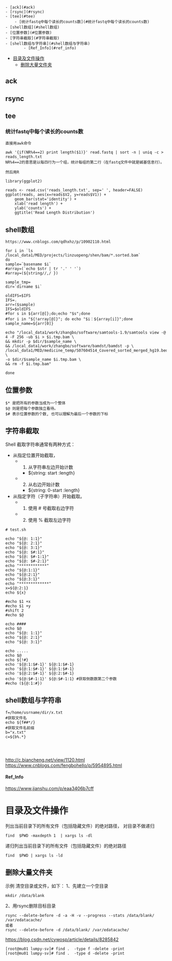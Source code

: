 <!-- TOC -->

    - [ack](#ack)
    - [rsync](#rsync)
    - [tee](#tee)
        - [统计fastq中每个读长的counts数](#统计fastq中每个读长的counts数)
    - [shell数组](#shell数组)
    - [位置参数](#位置参数)
    - [字符串截取](#字符串截取)
    - [shell数组与字符串](#shell数组与字符串)
            - [Ref_Info](#ref_info)
- [目录及文件操作](#目录及文件操作)
  - [删除大量文件夹](#删除大量文件夹)

<!-- /TOC -->

## ack
## rsync
## tee

### 统计fastq中每个读长的counts数
```
直接用awk命令

awk '{if(NR%4==2) print length($1)}' read.fastq | sort -n | uniq -c > reads_length.txt
NR%4==2的意思是以每四行为一个组，统计每组的第二行（在fastq文件中就是碱基信息行）。

然后用R

library(ggplot2)

reads <- read.csv('reads_length.txt', sep=' ', header=FALSE)
ggplot(reads, aes(x=reads$V2, y=reads$V1)) + 
	geom_bar(stat='identity') + 
	xlab('read length') + 
	ylab('counts') + 
	ggtitle('Read Length Distribution')
```

## shell数组
```
https://www.cnblogs.com/qdhxhz/p/10902110.html

for i in `ls /local_data1/MED/projects/linzuopeng/shen/bam/*.sorted.bam`
do
sample=`basename $i`
#array=(`echo $str | tr '.' ' '`)
#array=(${string//,/ })

sample_tmp=
dir=`dirname $i`

oldIFS=$IFS
IFS=.
arr=($sample)
IFS=$oldIFS
#for s in ${arr[@]};do;echo "$s";done
#for i in "${!array[@]}"; do echo "$i：${array[i]}";done
sample_name=${arr[0]}

echo "/local_data1/work/zhangbo/software/samtools-1.9/samtools view -@ 4 -F 256 -ub $i > $i.tmp.bam \
&& mkdir -p $dir/$sample_name \
&& /local_data1/work/zhangbo/software/bamdst/bamdst -p \
/local_data1/MED/medicine_temp/S07604514_Covered_sorted_merged_hg19.bed \
-o $dir/$sample_name $i.tmp.bam \
&& rm -f $i.tmp.bam"

done
```

## 位置参数
```
$* 是把所有的参数当成为一个整体 
$@ 则是把每个参数独立看待。
$# 表示位置参数的个数, 也可以理解为最后一个参数的下标
``` 

## 字符串截取
Shell 截取字符串通常有两种方式：
+ 从指定位置开始截取，
  + 1) 从字符串左边开始计数
    + ${string: start :length}
  + 2) 从右边开始计数
    + ${string: 0-start :length}
+ 从指定字符（子字符串）开始截取。
  + 1) 使用 # 号截取右边字符
  + 2) 使用 % 截取左边字符

```
# test.sh

echo "${@: 1:1}"
echo "${@: 2:1}"
echo "${@: 3:1}"
echo "${@: $#:1}"
echo "${@: $#-1:1}"
echo "${@: $#-2:1}"
echo "************"
echo "${@:1:1}"
echo "${@:2:1}"
echo "${@:3:1}"
echo "*************"
x=${@:2:1}
echo ${x}

#echo $1 +x
#echo $1 +y
#shift 2
#echo $@

echo ####
echo $@
echo "${@: 1:1}"
echo "${@: 2:1}"
echo "${@: 3:1}"

echo .....
echo $@
echo ${!#}
echo '${@:1:$#-1}' ${@:1:$#-1}
echo '${@:1:$#-1}' ${@:1:$#-1}
echo '${@:2:$#-1}' ${@:2:$#-1}
echo '${@:$#-1:1}' ${@:$#-1:1} #获取倒数数第二个参数
#echo (${@:1:#})
```

## shell数组与字符串
```
f=/home/usrname/dir/x.txt
#获取文件名
echo ${f##*/}
#获取文件名前缀
b="x.txt"
c=${b%.*}




```
http://c.biancheng.net/view/1120.html
https://www.cnblogs.com/fengbohello/p/5954895.html


#### Ref_Info
https://www.jianshu.com/p/eaa3406b7cff


# 目录及文件操作
列出当前目录下的所有文件（包括隐藏文件）的绝对路径， 对目录不做递归
```
find  $PWD -maxdepth 1  | xargs ls -dl
```

递归列出当前目录下的所有文件（包括隐藏文件）的绝对路径
```
find  $PWD | xargs ls -ld
```

## 删除大量文件夹

示例
清空目录或文件，如下： 
1、先建立一个空目录
``` 
mkdir /data/blank 
```
2、用rsync删除目标目录 
```
rsync --delete-before -d -a -H -v --progress --stats /data/blank/ /var/edatacache/
或者
rsync --delete-before -d /data/blank/ /var/edatacache/
```
https://blog.csdn.net/cywosp/article/details/8285842

```
[root@mu01 lumpy-sv]# find .  -type f -delete -print
[root@mu01 lumpy-sv]# find .  -type d -delete -print 
```
